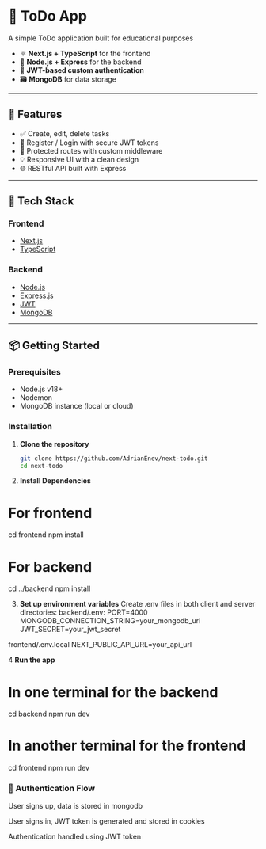 # 📝 ToDo App

A simple ToDo application built for educational purposes

- ⚛️ **Next.js + TypeScript** for the frontend
- 🧩 **Node.js + Express** for the backend
- 🔐 **JWT-based custom authentication**
- 🗃️ **MongoDB** for data storage

---

## 🚀 Features

- ✅ Create, edit, delete tasks
- 👤 Register / Login with secure JWT tokens
- 🔐 Protected routes with custom middleware
- 💡 Responsive UI with a clean design
- 🌐 RESTful API built with Express

---

## 🧰 Tech Stack

### Frontend
- [Next.js](https://nextjs.org/)
- [TypeScript](https://www.typescriptlang.org/)

### Backend
- [Node.js](https://nodejs.org/)
- [Express.js](https://expressjs.com/)
- [JWT](https://jwt.io/)
- [MongoDB](https://www.mongodb.com/)

---

## 📦 Getting Started

### Prerequisites

- Node.js v18+
- Nodemon
- MongoDB instance (local or cloud)

### Installation

1. **Clone the repository**
   ```bash
   git clone https://github.com/AdrianEnev/next-todo.git
   cd next-todo

2. **Install Dependencies**
# For frontend
cd frontend
npm install

# For backend
cd ../backend
npm install

3. **Set up environment variables**
Create .env files in both client and server directories:
backend/.env:
PORT=4000
MONGODB_CONNECTION_STRING=your_mongodb_uri
JWT_SECRET=your_jwt_secret

frontend/.env.local
NEXT_PUBLIC_API_URL=your_api_url

4 **Run the app**
# In one terminal for the backend
cd backend
npm run dev

# In another terminal for the frontend
cd frontend
npm run dev

### 🔐 Authentication Flow
User signs up, data is stored in mongodb

User signs in, JWT token is generated and stored in cookies

Authentication handled using JWT token
